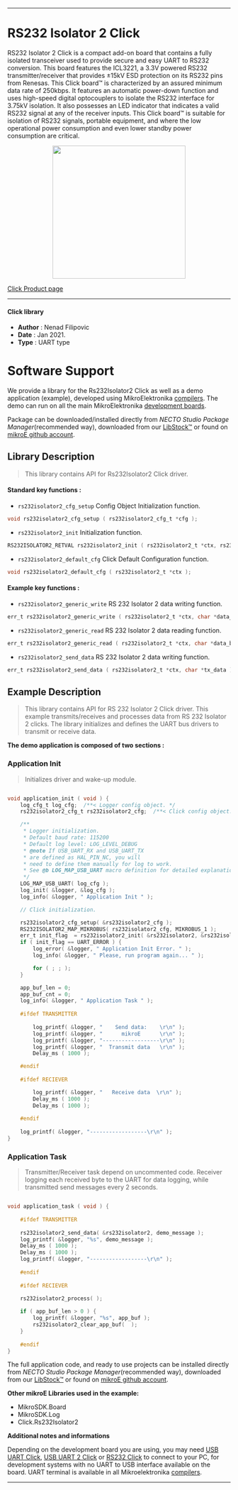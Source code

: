 
---
# RS232 Isolator 2 Click

RS232 Isolator 2 Click is a compact add-on board that contains a fully isolated transceiver used to provide secure and easy UART to RS232 conversion. This board features the ICL3221, a 3.3V powered RS232 transmitter/receiver that provides ±15kV ESD protection on its RS232 pins from Renesas. This Click board™ is characterized by an assured minimum data rate of 250kbps. It features an automatic power-down function and uses high-speed digital optocouplers to isolate the RS232 interface for 3.75kV isolation. It also possesses an LED indicator that indicates a valid RS232 signal at any of the receiver inputs. This Click board™ is suitable for isolation of RS232 signals, portable equipment, and where the low operational power consumption and even lower standby power consumption are critical.

<p align="center">
  <img src="https://download.mikroe.com/images/click_for_ide/rs232isolator2_click.png" height=300px>
</p>

[Click Product page](https://www.mikroe.com/rs232-isolator-2-click)

---


#### Click library

- **Author**        : Nenad Filipovic
- **Date**          : Jan 2021.
- **Type**          : UART type


# Software Support

We provide a library for the Rs232Isolator2 Click
as well as a demo application (example), developed using MikroElektronika
[compilers](https://www.mikroe.com/necto-studio).
The demo can run on all the main MikroElektronika [development boards](https://www.mikroe.com/development-boards).

Package can be downloaded/installed directly from *NECTO Studio Package Manager*(recommended way), downloaded from our [LibStock&trade;](https://libstock.mikroe.com) or found on [mikroE github account](https://github.com/MikroElektronika/mikrosdk_click_v2/tree/master/clicks).

## Library Description

> This library contains API for Rs232Isolator2 Click driver.

#### Standard key functions :

- `rs232isolator2_cfg_setup` Config Object Initialization function.
```c
void rs232isolator2_cfg_setup ( rs232isolator2_cfg_t *cfg );
```

- `rs232isolator2_init` Initialization function.
```c
RS232ISOLATOR2_RETVAL rs232isolator2_init ( rs232isolator2_t *ctx, rs232isolator2_cfg_t *cfg );
```

- `rs232isolator2_default_cfg` Click Default Configuration function.
```c
void rs232isolator2_default_cfg ( rs232isolator2_t *ctx );
```

#### Example key functions :

- `rs232isolator2_generic_write` RS 232 Isolator 2 data writing function.
```c
err_t rs232isolator2_generic_write ( rs232isolator2_t *ctx, char *data_buf, uint16_t len );
```

- `rs232isolator2_generic_read` RS 232 Isolator 2 data reading function.
```c
err_t rs232isolator2_generic_read ( rs232isolator2_t *ctx, char *data_buf, uint16_t max_len );
```

- `rs232isolator2_send_data` RS 232 Isolator 2 data writing function.
```c
err_t rs232isolator2_send_data ( rs232isolator2_t *ctx, char *tx_data );
```

## Example Description

> This library contains API for RS 232 Isolator 2 Click driver.
> This example transmits/receives and processes data from RS 232 Isolator 2 clicks.
> The library initializes and defines the UART bus drivers 
> to transmit or receive data. 

**The demo application is composed of two sections :**

### Application Init

> Initializes driver and wake-up module.

```c

void application_init ( void ) {
    log_cfg_t log_cfg;  /**< Logger config object. */
    rs232isolator2_cfg_t rs232isolator2_cfg;  /**< Click config object. */

    /** 
     * Logger initialization.
     * Default baud rate: 115200
     * Default log level: LOG_LEVEL_DEBUG
     * @note If USB_UART_RX and USB_UART_TX 
     * are defined as HAL_PIN_NC, you will 
     * need to define them manually for log to work. 
     * See @b LOG_MAP_USB_UART macro definition for detailed explanation.
     */
    LOG_MAP_USB_UART( log_cfg );
    log_init( &logger, &log_cfg );
    log_info( &logger, " Application Init " );

    // Click initialization.

    rs232isolator2_cfg_setup( &rs232isolator2_cfg );
    RS232ISOLATOR2_MAP_MIKROBUS( rs232isolator2_cfg, MIKROBUS_1 );
    err_t init_flag  = rs232isolator2_init( &rs232isolator2, &rs232isolator2_cfg );
    if ( init_flag == UART_ERROR ) {
        log_error( &logger, " Application Init Error. " );
        log_info( &logger, " Please, run program again... " );

        for ( ; ; );
    }

    app_buf_len = 0;
    app_buf_cnt = 0;
    log_info( &logger, " Application Task " );
    
    #ifdef TRANSMITTER
    
        log_printf( &logger, "    Send data:    \r\n" );
        log_printf( &logger, "      mikroE      \r\n" );
        log_printf( &logger, "------------------\r\n" );
        log_printf( &logger, "  Transmit data   \r\n" );
        Delay_ms ( 1000 );

    #endif
        
    #ifdef RECIEVER

        log_printf( &logger, "   Receive data  \r\n" );
        Delay_ms ( 1000 );
        Delay_ms ( 1000 );
    
    #endif
        
    log_printf( &logger, "------------------\r\n" );
}

```

### Application Task

> Transmitter/Receiver task depend on uncommented code.
> Receiver logging each received byte to the UART for data logging,
> while transmitted send messages every 2 seconds.

```c

void application_task ( void ) {
    
    #ifdef TRANSMITTER
    
    rs232isolator2_send_data( &rs232isolator2, demo_message );
    log_printf( &logger, "%s", demo_message );
    Delay_ms ( 1000 );
    Delay_ms ( 1000 );
    log_printf( &logger, "------------------\r\n" );    
    
    #endif
    
    #ifdef RECIEVER
    
    rs232isolator2_process( );

    if ( app_buf_len > 0 ) {
        log_printf( &logger, "%s", app_buf );
        rs232isolator2_clear_app_buf(  );
    }
    
    #endif
}

```

The full application code, and ready to use projects can be installed directly from *NECTO Studio Package Manager*(recommended way), downloaded from our [LibStock&trade;](https://libstock.mikroe.com) or found on [mikroE github account](https://github.com/MikroElektronika/mikrosdk_click_v2/tree/master/clicks).

**Other mikroE Libraries used in the example:**

- MikroSDK.Board
- MikroSDK.Log
- Click.Rs232Isolator2

**Additional notes and informations**

Depending on the development board you are using, you may need
[USB UART Click](https://www.mikroe.com/usb-uart-click),
[USB UART 2 Click](https://www.mikroe.com/usb-uart-2-click) or
[RS232 Click](https://www.mikroe.com/rs232-click) to connect to your PC, for
development systems with no UART to USB interface available on the board. UART
terminal is available in all Mikroelektronika
[compilers](https://shop.mikroe.com/compilers).

---
